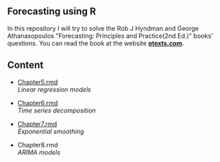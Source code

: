 ## Forecasting using R

In this repository I will try to solve the Rob J Hyndman and George Athanasopoulos "Forecasting: Principles and Practice(2nd Ed.)" books' questions. You can read the book at the website **<a href="https://otexts.com/fpp2/" target="_blank">otexts.com</a>**.
## Content

* [Chapter5.rmd](https://github.com/AbdoslamB/Forecasting-with-R-Hyndman/blob/e3c66504b9191ab85fc2a07d03d639533a3b45c4/Chapter%205.Rmd)<br/>
 *Linear regression models*
 
 * [Chapter6.rmd](https://github.com/AbdoslamB/Forecasting-with-R-Hyndman/blob/e3c66504b9191ab85fc2a07d03d639533a3b45c4/Chapter%206.Rmd)\
   *Time series decomposition*
   
  * [Chapter7.rmd](https://github.com/AbdoslamB/Forecasting-with-R-Hyndman/blob/main/Chapter%207.R)\
   *Exponential smoothing*

  * Chapter8.rmd\
   *ARIMA models*
